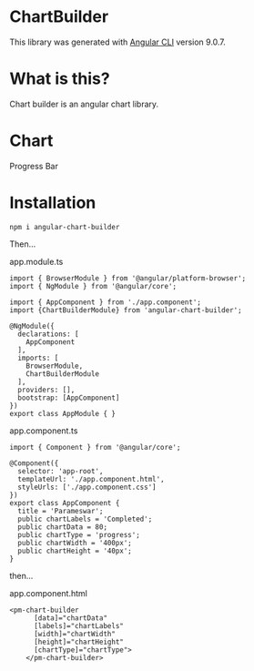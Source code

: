 # ChartBuilder

This library was generated with [Angular CLI](https://github.com/angular/angular-cli) version 9.0.7.

# What is this?

Chart builder is an angular chart library. 

# Chart

Progress Bar

# Installation 

`npm i angular-chart-builder`

Then...

app.module.ts

```
import { BrowserModule } from '@angular/platform-browser';
import { NgModule } from '@angular/core';

import { AppComponent } from './app.component';
import {ChartBuilderModule} from 'angular-chart-builder';

@NgModule({
  declarations: [
    AppComponent
  ],
  imports: [
    BrowserModule,
    ChartBuilderModule
  ],
  providers: [],
  bootstrap: [AppComponent]
})
export class AppModule { }

```

app.component.ts

```
import { Component } from '@angular/core';

@Component({
  selector: 'app-root',
  templateUrl: './app.component.html',
  styleUrls: ['./app.component.css']
})
export class AppComponent {
  title = 'Parameswar';
  public chartLabels = 'Completed';
  public chartData = 80;
  public chartType = 'progress';
  public chartWidth = '400px';
  public chartHeight = '40px';
}

```

then...

app.component.html

```
<pm-chart-builder
      [data]="chartData"
      [labels]="chartLabels"
      [width]="chartWidth"
      [height]="chartHeight"
      [chartType]="chartType">
    </pm-chart-builder>

```

